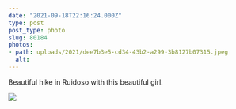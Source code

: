```yaml
---
date: "2021-09-18T22:16:24.000Z"
type: post 
post_type: photo
slug: 80184
photos: 
- path: uploads/2021/dee7b3e5-cd34-43b2-a299-3b8127b07315.jpeg
  alt: 
---
```

Beautiful hike in Ruidoso with this beautiful girl. 


![](/uploads/2021/dee7b3e5-cd34-43b2-a299-3b8127b07315.jpeg)
